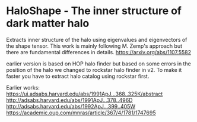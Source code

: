 # HaloShape - The inner structure of dark matter halo 
Extracts inner structure of the halo using eigenvalues and eigenvectors of the shape tensor.
This work is mainly following M. Zemp's approach but there are fundamental differences in details.
https://arxiv.org/abs/1107.5582

earlier version is based on HOP halo finder but based on some errors in the position of the halo we changed to rockstar halo finder in v2. To make it faster you have to extract halo catalog using rockstar first.

Earlier works:
https://ui.adsabs.harvard.edu/abs/1991ApJ...368..325K/abstract <br>
http://adsabs.harvard.edu/abs/1991ApJ...378..496D <br>
http://adsabs.harvard.edu/abs/1992ApJ...399..405W <br>
https://academic.oup.com/mnras/article/367/4/1781/1747695
